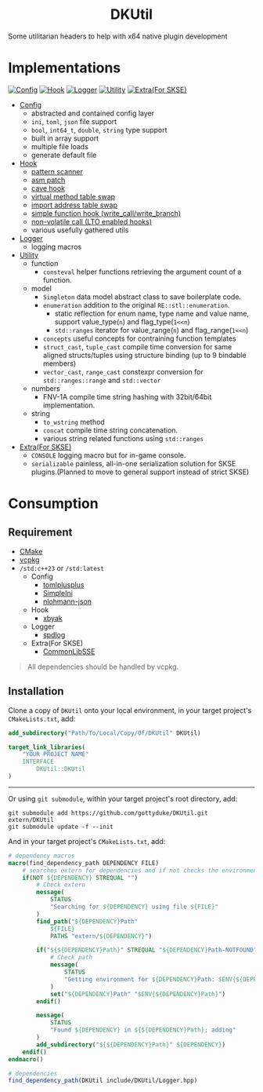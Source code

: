<h1 align="center">DKUtil</h1>

Some utilitarian headers to help with x64 native plugin development

# Implementations
[![Config](https://img.shields.io/badge/Config-1.1.6-R.svg)](https://github.com/gottyduke/DKUtil/wiki/1.-Config)
[![Hook](https://img.shields.io/badge/Hook-2.6.4-R.svg)](https://github.com/gottyduke/DKUtil/wiki/2.0-Hook:-Memory-Editing)
[![Logger](https://img.shields.io/badge/Logger-1.2.3-R.svg)](https://github.com/gottyduke/DKUtil/wiki/3.-Logger)
[![Utility](https://img.shields.io/badge/Utility-untracked-R.svg)](https://github.com/gottyduke/DKUtil/wiki/4.0-Utility:-enumeration)
[![Extra(For SKSE)](https://img.shields.io/badge/Extra-1.0.0-R.svg)](https://github.com/gottyduke/DKUtil/wiki/5-Extra:-serializable(SKSE))  

+ [Config](https://github.com/gottyduke/DKUtil/wiki/1.-Config)
    - abstracted and contained config layer
    - `ini`, `toml`, `json` file support
    - `bool`, `int64_t`, `double`, `string` type support
    - built in array support
    - multiple file loads
    - generate default file
+ [Hook](https://github.com/gottyduke/DKUtil/wiki/2.0-Hook:-Memory-Editing)
    - [pattern scanner](https://github.com/gottyduke/DKUtil/wiki/2.1-Hook:-Address-Fetching) 
    - [asm patch](https://github.com/gottyduke/DKUtil/wiki/2.4-Hook:-ASM-Patch)
    - [cave hook](https://github.com/gottyduke/DKUtil/wiki/2.5-Hook:-Cave-Hook)
    - [virtual method table swap](https://github.com/gottyduke/DKUtil/wiki/2.6-Hook:-VTable-Swap)
    - [import address table swap](https://github.com/gottyduke/DKUtil/wiki/2.7-Hook:-IAT-Hook)
    - [simple function hook (write_call/write_branch)](https://github.com/gottyduke/DKUtil/wiki/2.2-Hook:-Relocation-Hook)
    - [non-volatile call (LTO enabled hooks)](https://github.com/gottyduke/DKUtil/wiki/2.8-Hook:-LTO-Enabled-Hook)
    - various usefully gathered utils
+ [Logger](https://github.com/gottyduke/DKUtil/wiki/3.-Logger)
    - logging macros
+ [Utility](https://github.com/gottyduke/DKUtil/wiki/4.0-Utility:-enumeration)
    + function
        + `consteval` helper functions retrieving the argument count of a function.
    + model
        + `Singleton` data model abstract class to save boilerplate code.
        + `enumeration` addition to the original `RE::stl::enumeration`.
            + static reflection for enum name, type name and value name, support value_type(`n`) and flag_type(`1<<n`)
            + `std::ranges` iterator for value_range(`n`) and flag_range(`1<<n`)
        + `concepts` useful concepts for contraining function templates
        + `struct_cast`, `tuple_cast` compile time conversion for same aligned structs/tuples using structure binding (up to 9 bindable members)
        + `vector_cast`, `range_cast` constexpr conversion for `std::ranges::range` and `std::vector`
    + numbers
        + FNV-1A compile time string hashing with 32bit/64bit implementation.
    + string
        + `to_wstring` method
        + `concat` compile time string concatenation.
        + various string related functions using `std::ranges`
+ [Extra(For SKSE)](https://github.com/gottyduke/DKUtil/wiki/5-Extra:-serializable(SKSE))  
    + `CONSOLE` logging macro but for in-game console.
    + `serializable` painless, all-in-one serialization solution for SKSE plugins.(Planned to move to general support instead of strict SKSE)

# Consumption

## Requirement
+ [CMake](https://cmake.org)
+ [vcpkg](https://github.com/microsoft/vcpkg/releases)
+ `/std:c++23` or `/std:latest`
    + Config
        + [tomlplusplus](https://github.com/marzer/tomlplusplus)
        + [SimpleIni](https://github.com/brofield/simpleini)
        + [nlohmann-json](https://github.com/nlohmann/json)
    + Hook
        + [xbyak](https://github.com/herumi/xbyak)
    + Logger
        + [spdlog](https://github.com/gabime/spdlog)
    + Extra(For SKSE)
        + [CommonLibSSE](https://github.com/Ryan-rsm-McKenzie/CommonLibSSE)

> All dependencies should be handled by vcpkg.


## Installation
Clone a copy of `DKUtil` onto your local environment, in your target project's `CMakeLists.txt`, add:  

```CMake
add_subdirectory("Path/To/Local/Copy/Of/DKUtil" DKUtil)

target_link_libraries(
	"YOUR PROJECT NAME"
	INTERFACE
		DKUtil::DKUtil
)
```
---
Or using `git submodule`, within your target project's root directory, add:

```PS
git submodule add https://github.com/gottyduke/DKUtil.git extern/DKUtil
git submodule update -f --init
```
And in your target project's `CMakeLists.txt`, add:
```CMake
# dependency macros
macro(find_dependency_path DEPENDENCY FILE)
	# searches extern for dependencies and if not checks the environment variable
	if(NOT ${DEPENDENCY} STREQUAL "")
		# Check extern
		message(
			STATUS
			"Searching for ${DEPENDENCY} using file ${FILE}"
		)
		find_path("${DEPENDENCY}Path"
			${FILE}
			PATHS "extern/${DEPENDENCY}")

		if("${${DEPENDENCY}Path}" STREQUAL "${DEPENDENCY}Path-NOTFOUND")
			# Check path
			message(
				STATUS
				"Getting environment for ${DEPENDENCY}Path: $ENV{${DEPENDENCY}Path}"
			)
			set("${DEPENDENCY}Path" "$ENV{${DEPENDENCY}Path}")
		endif()

		message(
			STATUS
			"Found ${DEPENDENCY} in ${${DEPENDENCY}Path}; adding"
		)
		add_subdirectory("${${DEPENDENCY}Path}" ${DEPENDENCY})
	endif()
endmacro()

# dependencies
find_dependency_path(DKUtil include/DKUtil/Logger.hpp)
```
